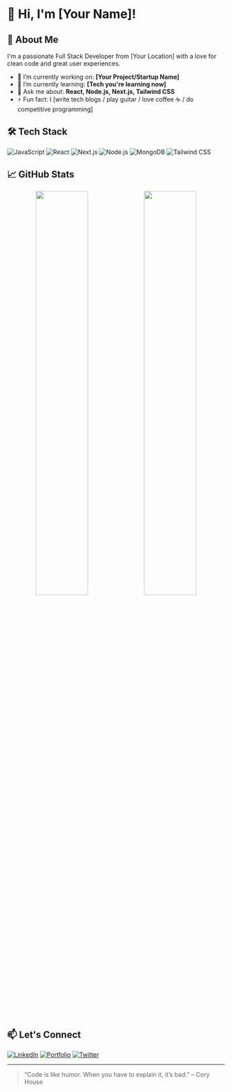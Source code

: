 # 👋 Hi, I'm [Your Name]!

## 🚀 About Me

I'm a passionate Full Stack Developer from [Your Location] with a love for clean code and great user experiences.

- 🔭 I’m currently working on: **[Your Project/Startup Name]**
- 🌱 I’m currently learning: **[Tech you're learning now]**
- 💬 Ask me about: **React, Node.js, Next.js, Tailwind CSS**
- ⚡ Fun fact: I [write tech blogs / play guitar / love coffee ☕ / do competitive programming]

## 🛠️ Tech Stack

![JavaScript](https://img.shields.io/badge/-JavaScript-black?style=flat-square&logo=javascript)
![React](https://img.shields.io/badge/-React-black?style=flat-square&logo=react)
![Next.js](https://img.shields.io/badge/-Next.js-black?style=flat-square&logo=next.js)
![Node.js](https://img.shields.io/badge/-Node.js-black?style=flat-square&logo=node.js)
![MongoDB](https://img.shields.io/badge/-MongoDB-black?style=flat-square&logo=mongodb)
![Tailwind CSS](https://img.shields.io/badge/-Tailwind_CSS-black?style=flat-square&logo=tailwind-css)

## 📈 GitHub Stats

<p align="center">
  <img width="49%" src="https://github-readme-stats.vercel.app/api?username=your-username&show_icons=true&theme=tokyonight" />
  <img width="49%" src="https://github-readme-streak-stats.herokuapp.com/?user=your-username&theme=tokyonight" />
</p>

## 📫 Let's Connect

[![LinkedIn](https://img.shields.io/badge/-LinkedIn-blue?style=flat-square&logo=Linkedin&logoColor=white)](https://linkedin.com/in/your-profile)
[![Portfolio](https://img.shields.io/badge/-Portfolio-black?style=flat-square&logo=vercel)](https://your-portfolio.com)
[![Twitter](https://img.shields.io/badge/-Twitter-blue?style=flat-square&logo=twitter&logoColor=white)](https://twitter.com/your-handle)

---

> “Code is like humor. When you have to explain it, it’s bad.” – Cory House
